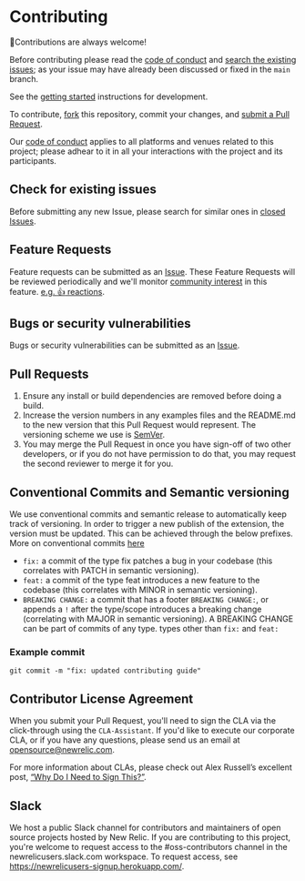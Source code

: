 # Contributing

👋Contributions are always welcome!

Before contributing please read the [code of conduct](./CODE_OF_CONDUCT.md) and [search the existing issues](../../issues); as your issue may have already been discussed or fixed in the `main` branch.

See the [getting started](./GETTING_STARTED.md) instructions for development.

To contribute, [fork](https://help.github.com/articles/fork-a-repo/) this repository, commit your changes, and [submit a Pull Request](https://help.github.com/articles/using-pull-requests/).

Our [code of conduct](./CODE_OF_CONDUCT.md) applies to all platforms and venues related to this project; please adhear to it in all your interactions with the project and its participants.

## Check for existing issues

Before submitting any new Issue, please search for similar ones in
[closed Issues](../../issues?q=is%3Aissue+is%3Aclosed+label%3Aenhancement).

## Feature Requests

Feature requests can be submitted as an [Issue](../../issues/new/choose). These Feature Requests will be reviewed periodically and we'll monitor [community interest](../../issues?q=label%3A%22votes+needed%22+sort%3Areactions-%2B1-desc) in this feature. [e.g. :+1: reactions](https://help.github.com/articles/about-discussions-in-issues-and-pull-requests/).

## Bugs or security vulnerabilities

Bugs or security vulnerabilities can be submitted as an [Issue](../../issues/new/choose).

## Pull Requests

1. Ensure any install or build dependencies are removed before doing a build.
2. Increase the version numbers in any examples files and the README.md to the new version that this Pull Request would represent. The versioning scheme we use is [SemVer](http://semver.org/).
3. You may merge the Pull Request in once you have sign-off of two other developers, or if you do not have permission to do that, you may request the second reviewer to merge it for you.

## Conventional Commits and Semantic versioning

We use conventional commits and semantic release to automatically keep track of versioning. In order to trigger a new publish of the extension, the version must be updated. This can be achieved through the below prefixes. More on conventional commits [here](https://www.conventionalcommits.org/)

- `fix:` a commit of the type fix patches a bug in your codebase (this correlates with PATCH in semantic versioning).
- `feat:` a commit of the type feat introduces a new feature to the codebase (this correlates with MINOR in semantic versioning).
- `BREAKING CHANGE:` a commit that has a footer `BREAKING CHANGE:`, or appends a `!` after the type/scope introduces a breaking change (correlating with MAJOR in semantic versioning). A BREAKING CHANGE can be part of commits of any type. types other than `fix:` and `feat:`

### Example commit

```shell
git commit -m "fix: updated contributing guide"
```

## Contributor License Agreement

When you submit your Pull Request, you'll need to sign the CLA via the click-through using the `CLA-Assistant`. If you'd like to execute our corporate CLA, or if you have any questions, please send us an email at opensource@newrelic.com.

For more information about CLAs, please check out Alex Russell’s excellent post,
[“Why Do I Need to Sign This?”](https://infrequently.org/2008/06/why-do-i-need-to-sign-this/).

## Slack

We host a public Slack channel for contributors and maintainers of open source projects hosted by New Relic. If you are contributing to this project, you're welcome to request access to the #oss-contributors channel in the newrelicusers.slack.com workspace. To request access, see https://newrelicusers-signup.herokuapp.com/.
